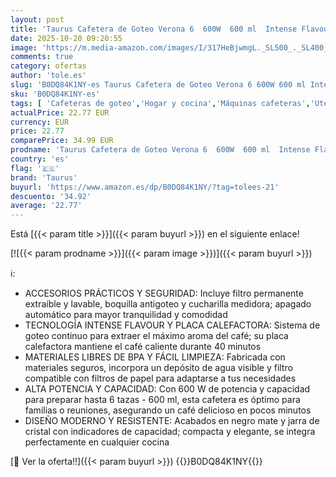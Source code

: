 ```yaml
---
layout: post
title: 'Taurus Cafetera de Goteo Verona 6  600W  600 ml  Intense Flavour Tech  Placa Calefactora  Filtro Permanente Lavable  Jarra Cristal Antigoteo  Diseño Compacto Negro Mate  BPA Free'
date: 2025-10-20 09:20:55
image: 'https://m.media-amazon.com/images/I/317HeBjwmgL._SL500_._SL400_.jpg'
comments: true
category: ofertas
author: 'tole.es'
slug: 'B0DQ84K1NY-es Taurus Cafetera de Goteo Verona 6 600W 600 ml Intense...'
sku: 'B0DQ84K1NY-es'
tags: [ 'Cafeteras de goteo','Hogar y cocina','Máquinas cafeteras','Utensilios para café y té','cafetera','taurus','🇪🇸', ]
actualPrice: 22.77 EUR
currency: EUR
price: 22.77
comparePrice: 34.99 EUR
prodname: 'Taurus Cafetera de Goteo Verona 6  600W  600 ml  Intense Flavour Tech  Placa Calefactora  Filtro Permanente Lavable  Jarra Cristal Antigoteo  Diseño Compacto Negro Mate  BPA Free'
country: 'es'
flag: '🇪🇸'
brand: 'Taurus'
buyurl: 'https://www.amazon.es/dp/B0DQ84K1NY/?tag=tolees-21'
descuento: '34.92'
average: '22.77'
---
```


Está [{{< param title >}}]({{< param buyurl >}}) en el siguiente enlace!

[![{{< param prodname >}}]({{< param image >}})]({{< param buyurl >}})

ℹ️:

- ACCESORIOS PRÁCTICOS Y SEGURIDAD: Incluye filtro permanente extraíble y lavable, boquilla antigoteo y cucharilla medidora; apagado automático para mayor tranquilidad y comodidad
- TECNOLOGÍA INTENSE FLAVOUR Y PLACA CALEFACTORA: Sistema de goteo continuo para extraer el máximo aroma del café; su placa calefactora mantiene el café caliente durante 40 minutos
- MATERIALES LIBRES DE BPA Y FÁCIL LIMPIEZA: Fabricada con materiales seguros, incorpora un depósito de agua visible y filtro compatible con filtros de papel para adaptarse a tus necesidades
- ALTA POTENCIA Y CAPACIDAD: Con 600 W de potencia y capacidad para preparar hasta 6 tazas - 600 ml, esta cafetera es óptimo para familias o reuniones, asegurando un café delicioso en pocos minutos
- DISEÑO MODERNO Y RESISTENTE: Acabados en negro mate y jarra de cristal con indicadores de capacidad; compacta y elegante, se integra perfectamente en cualquier cocina

[🛒 Ver la oferta!!]({{< param buyurl >}})
{{<world>}}B0DQ84K1NY{{</world>}}
